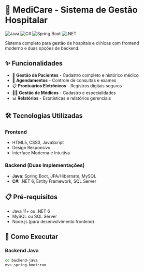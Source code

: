 # 🏥 MediCare - Sistema de Gestão Hospitalar

![Java](https://img.shields.io/badge/Java-ED8B00?style=for-the-badge&logo=java&logoColor=white)
![C#](https://img.shields.io/badge/C%23-239120?style=for-the-badge&logo=c-sharp&logoColor=white)
![Spring Boot](https://img.shields.io/badge/Spring_Boot-F2F4F9?style=for-the-badge&logo=spring-boot)
![.NET](https://img.shields.io/badge/.NET-5C2D91?style=for-the-badge&logo=.net&logoColor=white)

Sistema completo para gestão de hospitais e clínicas com frontend moderno e duas opções de backend.

## ✨ Funcionalidades

- 🏥 **Gestão de Pacientes** - Cadastro completo e histórico médico
- 📅 **Agendamentos** - Controle de consultas e exames
- 📋 **Prontuários Eletrônicos** - Registros digitais seguros
- 👨‍⚕️ **Gestão de Médicos** - Cadastro e especialidades
- 📊 **Relatórios** - Estatísticas e relatórios gerenciais

## 🛠️ Tecnologias Utilizadas

### Frontend
- HTML5, CSS3, JavaScript
- Design Responsivo
- Interface Moderna e Intuitiva

### Backend (Duas Implementações)
- **Java**: Spring Boot, JPA/Hibernate, MySQL
- **C#**: .NET 6, Entity Framework, SQL Server

## 📋 Pré-requisitos

- Java 11+ ou .NET 6
- MySQL ou SQL Server
- Node.js (para desenvolvimento frontend)

## 🚀 Como Executar

### Backend Java
```bash
cd backend-java
mvn spring-boot:run


